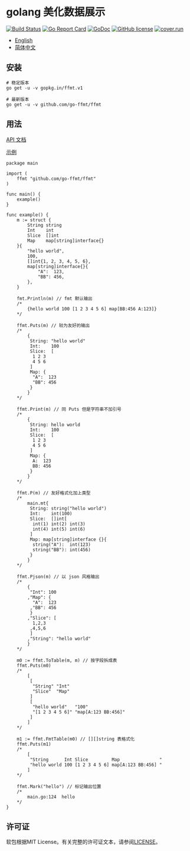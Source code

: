 # golang 美化数据展示

[![Build Status](https://travis-ci.org/go-ffmt/ffmt.svg?branch=master)](https://travis-ci.org/go-ffmt/ffmt)
[![Go Report Card](https://goreportcard.com/badge/github.com/go-ffmt/ffmt)](https://goreportcard.com/report/github.com/go-ffmt/ffmt)
[![GoDoc](https://godoc.org/github.com/go-ffmt/ffmt?status.svg)](https://godoc.org/github.com/go-ffmt/ffmt)
[![GitHub license](https://img.shields.io/github/license/go-ffmt/ffmt.svg)](https://github.com/go-ffmt/ffmt/blob/master/LICENSE)
[![cover.run](https://cover.run/go/github.com/go-ffmt/ffmt.svg?style=flat&tag=golang-1.10)](https://cover.run/go?tag=golang-1.10&repo=github.com%2Fgo-ffmt%2Fffmt)

- [English](https://github.com/go-ffmt/ffmt/blob/master/README.md)
- [简体中文](https://github.com/go-ffmt/ffmt/blob/master/README_cn.md)

## 安装

``` shell
# 稳定版本
go get -u -v gopkg.in/ffmt.v1

# 最新版本
go get -u -v github.com/go-ffmt/ffmt
```

## 用法

[API 文档](https://godoc.org/github.com/go-ffmt/ffmt)

[示例](https://github.com/go-ffmt/ffmt/blob/master/examples/main.go)

``` golang
package main

import (
	ffmt "github.com/go-ffmt/ffmt"
)

func main() {
	example()
}

func example() {
	m := struct {
		String string
		Int    int
		Slice  []int
		Map    map[string]interface{}
	}{
		"hello world",
		100,
		[]int{1, 2, 3, 4, 5, 6},
		map[string]interface{}{
			"A":  123,
			"BB": 456,
		},
	}

	fmt.Println(m) // fmt 默认输出
	/*
		{hello world 100 [1 2 3 4 5 6] map[BB:456 A:123]}
	*/

	ffmt.Puts(m) // 较为友好的输出
	/*
		{
		 String: "hello world"
		 Int:    100
		 Slice:  [
		  1 2 3
		  4 5 6
		 ]
		 Map: {
		  "A":  123
		  "BB": 456
		 }
		}
	*/

	ffmt.Print(m) // 同 Puts 但是字符串不加引号
	/*
		{
		 String: hello world
		 Int:    100
		 Slice:  [
		  1 2 3
		  4 5 6
		 ]
		 Map: {
		  A:  123
		  BB: 456
		 }
		}
	*/

	ffmt.P(m) // 友好格式化加上类型
	/*
		main.mt{
		 String: string("hello world")
		 Int:    int(100)
		 Slice:  []int[
		  int(1) int(2) int(3)
		  int(4) int(5) int(6)
		 ]
		 Map: map[string]interface {}{
		  string("A"):  int(123)
		  string("BB"): int(456)
		 }
		}
	*/

	ffmt.Pjson(m) // 以 json 风格输出
	/*
		{
		 "Int": 100
		,"Map": {
		  "A":  123
		 ,"BB": 456
		 }
		,"Slice": [
		  1,2,3
		 ,4,5,6
		 ]
		,"String": "hello world"
		}
	*/

	m0 := ffmt.ToTable(m, m) // 按字段拆成表
	ffmt.Puts(m0)
	/*
		[
		 [
		  "String" "Int"
		  "Slice"  "Map"
		 ]
		 [
		  "hello world"   "100"
		  "[1 2 3 4 5 6]" "map[A:123 BB:456]"
		 ]
		]
	*/

	m1 := ffmt.FmtTable(m0) // [][]string 表格式化
	ffmt.Puts(m1)
	/*
		[
		 "String      Int Slice         Map               "
		 "hello world 100 [1 2 3 4 5 6] map[A:123 BB:456] "
		]
	*/

	ffmt.Mark("hello") // 标记输出位置
	/*
		main.go:124  hello
	*/
}
```

## 许可证

软包根据MIT License。有关完整的许可证文本，请参阅[LICENSE](https://github.com/go-ffmt/ffmt/blob/master/LICENSE)。
